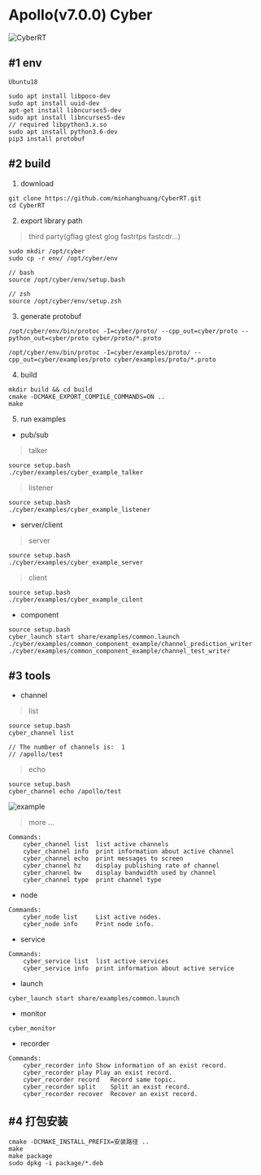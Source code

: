 # Apollo(v7.0.0) Cyber 

![CyberRT](./docs/CyberRT.gif)

## #1 env

```shell
Ubuntu18
```

```shell
sudo apt install libpoco-dev
sudo apt install uuid-dev
apt-get install libncurses5-dev
sudo apt install libncurses5-dev
// required libpython3.x.so
sudo apt install python3.6-dev 
pip3 install protobuf
```


## #2 build

1. download

```shell
git clone https://github.com/minhanghuang/CyberRT.git
cd CyberRT
```

2. export library path

> third party(gflag gtest glog fastrtps fastcdr...)

```shell
sudo mkdir /opt/cyber
sudo cp -r env/ /opt/cyber/env
```

```shell
// bash 
source /opt/cyber/env/setup.bash

// zsh 
source /opt/cyber/env/setup.zsh
```

3. generate protobuf

```shell
/opt/cyber/env/bin/protoc -I=cyber/proto/ --cpp_out=cyber/proto --python_out=cyber/proto cyber/proto/*.proto

/opt/cyber/env/bin/protoc -I=cyber/examples/proto/ --cpp_out=cyber/examples/proto cyber/examples/proto/*.proto
```

4. build

```shell
mkdir build && cd build
cmake -DCMAKE_EXPORT_COMPILE_COMMANDS=ON ..
make 
```

5. run examples

- pub/sub

> talker 

```shell
source setup.bash
./cyber/examples/cyber_example_talker
```
> listener

```shell
source setup.bash
./cyber/examples/cyber_example_listener
```

- server/client

> server 

```shell
source setup.bash
./cyber/examples/cyber_example_server
```

> client 

```shell
source setup.bash
./cyber/examples/cyber_example_cilent
```

- component

```shell
source setup.bash
cyber_launch start share/examples/common.launch
./cyber/examples/common_component_example/channel_prediction_writer
./cyber/examples/common_component_example/channel_test_writer
```

## #3 tools

- channel 

> list

```
source setup.bash
cyber_channel list

// The number of channels is:  1
// /apollo/test
```

> echo 
```shell
source setup.bash
cyber_channel echo /apollo/test
```
![example](docs/cyber_echo.png)

> more ...

```shell
Commands:
	cyber_channel list	list active channels
	cyber_channel info	print information about active channel
	cyber_channel echo	print messages to screen
	cyber_channel hz	display publishing rate of channel
	cyber_channel bw	display bandwidth used by channel
	cyber_channel type	print channel type
```

- node 

```shell
Commands:
	cyber_node list 	List active nodes.
	cyber_node info 	Print node info.
```

- service 

```shell
Commands:
	cyber_service list	list active services
	cyber_service info	print information about active service
```

- launch 

```shell
cyber_launch start share/examples/common.launch
```

- monitor 

```shell
cyber_monitor
```

- recorder 

```shell
Commands: 
  	cyber_recorder info	Show information of an exist record.
	cyber_recorder play	Play an exist record.
	cyber_recorder record	Record same topic.
	cyber_recorder split	Split an exist record.
	cyber_recorder recover	Recover an exist record.
```

## #4 打包安装 

```shell
cmake -DCMAKE_INSTALL_PREFIX=安装路径 ..
make 
make package
sudo dpkg -i package/*.deb
```

